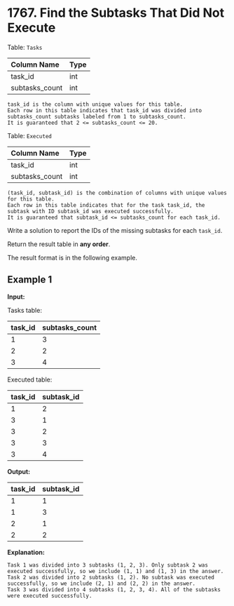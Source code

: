 # 1767. Find the Subtasks That Did Not Execute

Table: `Tasks`

| Column Name    | Type |
| :------------- | :--- |
| task_id        | int  |
| subtasks_count | int  |

```text
task_id is the column with unique values for this table.
Each row in this table indicates that task_id was divided into subtasks_count subtasks labeled from 1 to subtasks_count.
It is guaranteed that 2 <= subtasks_count <= 20.
```

Table: `Executed`

| Column Name    | Type |
| :------------- | :--- |
| task_id        | int  |
| subtasks_count | int  |

```text
(task_id, subtask_id) is the combination of columns with unique values for this table.
Each row in this table indicates that for the task task_id, the subtask with ID subtask_id was executed successfully.
It is guaranteed that subtask_id <= subtasks_count for each task_id.
```

Write a solution to report the IDs of the missing subtasks for each `task_id`.

Return the result table in **any order**.

The result format is in the following example.

## Example 1

**Input:**

Tasks table:

| task_id | subtasks_count |
| :------ | :------------- |
| 1       | 3              |
| 2       | 2              |
| 3       | 4              |

Executed table:

| task_id | subtask_id |
| :------ | :--------- |
| 1       | 2          |
| 3       | 1          |
| 3       | 2          |
| 3       | 3          |
| 3       | 4          |

**Output:**

| task_id | subtask_id |
| :------ | :--------- |
| 1       | 1          |
| 1       | 3          |
| 2       | 1          |
| 2       | 2          |

**Explanation:**

```text
Task 1 was divided into 3 subtasks (1, 2, 3). Only subtask 2 was executed successfully, so we include (1, 1) and (1, 3) in the answer.
Task 2 was divided into 2 subtasks (1, 2). No subtask was executed successfully, so we include (2, 1) and (2, 2) in the answer.
Task 3 was divided into 4 subtasks (1, 2, 3, 4). All of the subtasks were executed successfully.
```
